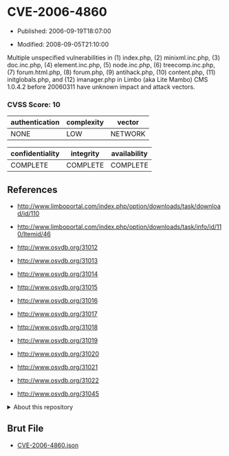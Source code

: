 # CVE-2006-4860

- Published: 2006-09-19T18:07:00

- Modified: 2008-09-05T21:10:00

Multiple unspecified vulnerabilities in (1) index.php, (2) minixml.inc.php, (3) doc.inc.php, (4) element.inc.php, (5) node.inc.php, (6) treecomp.inc.php, (7) forum.html.php, (8) forum.php, (9) antihack.php, (10) content.php, (11) initglobals.php, and (12) imanager.php in Limbo (aka Lite Mambo) CMS 1.0.4.2 before 20060311 have unknown impact and attack vectors.

### CVSS Score: **10**

| authentication | complexity | vector |
| --- | --- | --- |
| NONE | LOW | NETWORK |

| confidentiality | integrity | availability |
| --- | --- | --- |
| COMPLETE | COMPLETE | COMPLETE |

## References

* http://www.limboportal.com/index.php/option/downloads/task/download/id/110

* http://www.limboportal.com/index.php/option/downloads/task/info/id/110/Itemid/46

* http://www.osvdb.org/31012

* http://www.osvdb.org/31013

* http://www.osvdb.org/31014

* http://www.osvdb.org/31015

* http://www.osvdb.org/31016

* http://www.osvdb.org/31017

* http://www.osvdb.org/31018

* http://www.osvdb.org/31019

* http://www.osvdb.org/31020

* http://www.osvdb.org/31021

* http://www.osvdb.org/31022

* http://www.osvdb.org/31045

<details>
<summary>About this repository</summary> 

  This repository is part of the project [Live Hack CVE](https://github.com/Live-Hack-CVE). Main website can be found [www.live-hack.org](https://www.live-hack.org) 
  
  Made by [Sn0wAlice](https://github.com/Sn0wAlice) for the people that care about security and need to have a feed of the latest CVEs. Hope you enjoy it, don't forget to star the repo and follow me on [Twitter](https://twitter.com/Sn0wAlice) and [Github](https://github.com/Sn0wAlice). And that is my [personnal website](https://www.alice-snow.me/)

  - [Home Page](https://github.com/Live-Hack-CVE)
  - [Framework](https://github.com/Live-Hack-CVE/cve-framework)
  - [CVE database](https://github.com/Live-Hack-CVE/full_database)
  - [Changelog](https://github.com/Live-Hack-CVE/Changelog)
</details>

## Brut File

* [CVE-2006-4860.json](https://raw.githubusercontent.com/Live-Hack-CVE/full_database/main/cves/2006/CVE-2006-4860.json)


